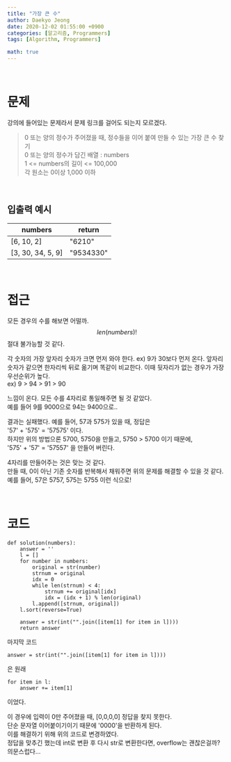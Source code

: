 ```yaml
---
title: "가장 큰 수"
author: Daekyo Jeong
date: 2020-12-02 01:55:00 +0900
categories: [알고리즘, Programmers]
tags: [Algorithm, Programmers]

math: true
---
```



<br/>

# 문제

강의에 들어있는 문제라서 문제 링크를 걸어도 되는지 모르겠다.

> 0 또는 양의 정수가 주어졌을 때, 정수들을 이어 붙여 만들 수 있는 가장 큰 수 찾기        
> 0 또는 양의 정수가 담긴 배열 : numbers         
> 1 <= numbers의 길이 <= 100,000    
> 각 원소는 0이상 1,000 이하    


<br/>

## 입출력 예시



| numbers   | return |
|----------|--------|
| [6, 10, 2]  | "6210"  |
| [3, 30, 34, 5, 9]  | "9534330"  |



<br/>

# 접근

모든 경우의 수를 해보면 어떨까.   
$$ len(numbers)! $$ 절대 불가능할 것 같다.   

각 숫자의 가장 앞자리 숫자가 크면 먼저 와야 한다. ex) 9가 30보다 먼저 온다.
앞자리 숫자가 같으면 한자리씩 뒤로 옮기며 똑같이 비교한다. 이때 뒷자리가 없는 경우가 가장 우선순위가 높다.   
ex) 9 > 94 > 91 > 90    

느낌이 온다. 모든 수를 4자리로 통일해주면 될 것 같았다.    
예를 들어 9를 9000으로 94는 9400으로..    

결과는 실패했다. 예를 들어, 57과 575가 있을 때, 정답은    
'57' + '575' = '57575' 이다.    
하지만 위의 방법으론 5700, 5750을 만들고, 5750 > 5700 이기 때문에,   
'575' + '57' = '57557' 을 만들어 버린다.   

4자리를 만들어주는 것은 맞는 것 같다.   
만들 때, 0이 아닌 기존 숫자를 반복해서 채워주면 위의 문제를 해결할 수 있을 것 같다.   
예를 들어, 57은 5757, 575는 5755 이런 식으로!   



<br/>

# 코드

```{.python}
def solution(numbers):
    answer = ''
    l = []
    for number in numbers:
        original = str(number)
        strnum = original
        idx = 0
        while len(strnum) < 4:
            strnum += original[idx]
            idx = (idx + 1) % len(original)
        l.append([strnum, original])
    l.sort(reverse=True)

    answer = str(int("".join([item[1] for item in l])))
    return answer
```

마지막 코드    
```
answer = str(int("".join([item[1] for item in l])))
```
은 원래   

```
for item in l:
    answer += item[1]
```
이었다.

이 경우에 입력이 0만 주어졌을 때, [0,0,0,0] 정답을 찾지 못한다.   
단순 문자열 이어붙이기이기 때문에 '0000'을 반환하게 된다.    
이를 해결하기 위해 위의 코드로 변경하였다.     
정답을 맞추긴 했는데 int로 변환 후 다시 str로 변환한다면, overflow는 괜찮은걸까? 의문스럽다...    
<br/>
